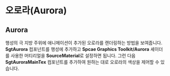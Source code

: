 # 오로라(Aurora)

## Aurora

행성의 극 지방 주위에 애니메이션이 추가된 오로라를 랜더링하는 방법을 보여줍니다. **SgtAurora** 컴포넌트를 행성에 추가하고 **Spcae Graphics Toolkit/Aurora** 셰이더를 사용한 머티리얼을 **SourceMaterial**로 설정하면 됩니다. 그런 다음 **SgtAuroraMainTex** 컴포넌트를 추가하여 원하는 대로 오로라의 색상을 제어할 수 있습니다.